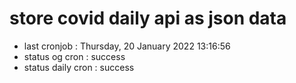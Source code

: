 # store covid daily api as json data

- last cronjob : Thursday, 20 January 2022 13:16:56
- status og cron : success
- status daily cron : success
      
      